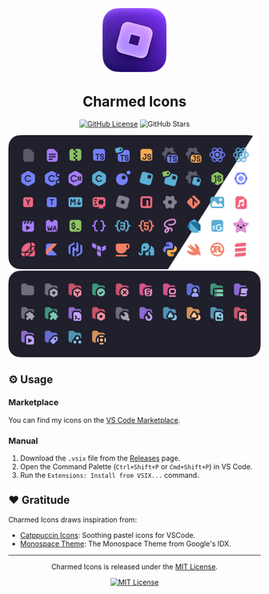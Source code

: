 <p align="center">
  <p align="center">
	<img src="assets/icon.png" alt="Logo" width="128" />
  </p>
  <h1 align="center"><b>Charmed Icons</b></h1>
</p>

<div align="center">

[![GitHub License](https://img.shields.io/github/license/littensy/charmed-icons?style=for-the-badge)](LICENSE.md)
![GitHub Stars](https://img.shields.io/github/stars/littensy/charmed-icons?style=for-the-badge&logo=github)

<img src="assets/files.png" alt="Files" width="512" />
<br>
<img src="assets/folders.png" alt="Folders" width="512" />

</div>

## ⚙️ Usage

### Marketplace

You can find my icons on the [VS Code Marketplace](https://marketplace.visualstudio.com/items?itemName=littensy.charmed-icons).

### Manual

1. Download the `.vsix` file from the [Releases](https://github.com/littensy/charmed-icons/releases) page.
2. Open the Command Palette (`Ctrl+Shift+P` or `Cmd+Shift+P`) in VS Code.
3. Run the `Extensions: Install from VSIX...` command.

## ❤️ Gratitude

Charmed Icons draws inspiration from:

- [Catppuccin Icons](https://github.com/catppuccin/vscode-icons): Soothing pastel icons for VSCode.
- [Monospace Theme](https://github.com/keksiqc/monospace-theme): The Monospace Theme from Google's IDX.

---

<p align="center">
Charmed Icons is released under the <a href="LICENSE.md">MIT License</a>.
</p>

<div align="center">

[![MIT License](https://img.shields.io/github/license/littensy/charmed-icons?style=for-the-badge)](LICENSE.md)

</div>
